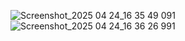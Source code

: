 ![Screenshot_2025 04 24_16 35 49 091](https://github.com/user-attachments/assets/8bed0403-6fab-4210-90f0-2260f40bf3ee)
![Screenshot_2025 04 24_16 36 26 991](https://github.com/user-attachments/assets/9623d7be-589d-4aee-b7ed-005da12ce48e)

